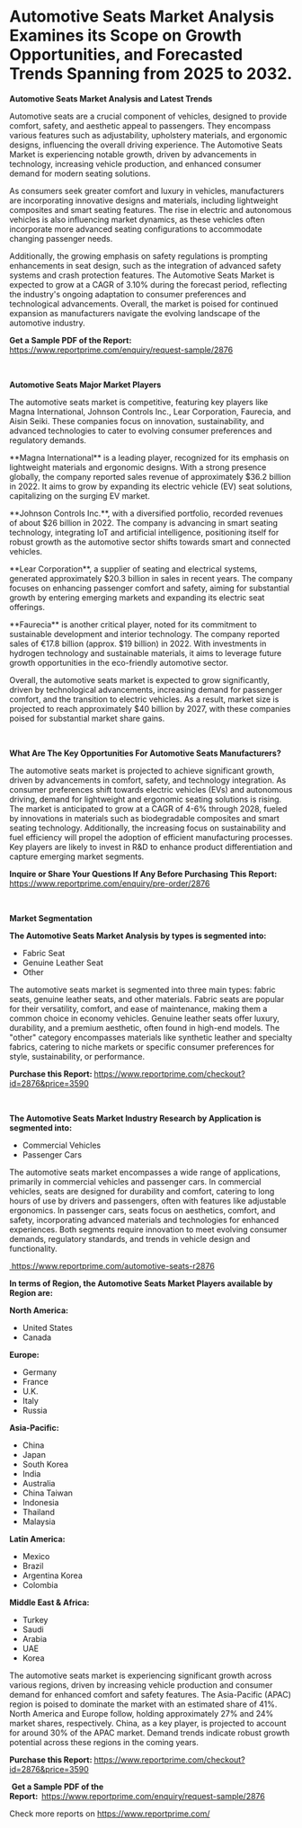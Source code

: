 <p><h1>Automotive Seats Market Analysis Examines its Scope on Growth Opportunities, and Forecasted Trends Spanning from 2025 to 2032.</h1></p><p><strong>Automotive Seats Market Analysis and Latest Trends</strong></p>
<p><p>Automotive seats are a crucial component of vehicles, designed to provide comfort, safety, and aesthetic appeal to passengers. They encompass various features such as adjustability, upholstery materials, and ergonomic designs, influencing the overall driving experience. The Automotive Seats Market is experiencing notable growth, driven by advancements in technology, increasing vehicle production, and enhanced consumer demand for modern seating solutions.</p><p>As consumers seek greater comfort and luxury in vehicles, manufacturers are incorporating innovative designs and materials, including lightweight composites and smart seating features. The rise in electric and autonomous vehicles is also influencing market dynamics, as these vehicles often incorporate more advanced seating configurations to accommodate changing passenger needs.</p><p>Additionally, the growing emphasis on safety regulations is prompting enhancements in seat design, such as the integration of advanced safety systems and crash protection features. The Automotive Seats Market is expected to grow at a CAGR of 3.10% during the forecast period, reflecting the industry's ongoing adaptation to consumer preferences and technological advancements. Overall, the market is poised for continued expansion as manufacturers navigate the evolving landscape of the automotive industry.</p></p>
<p><strong>Get a Sample PDF of the Report:&nbsp;</strong> <a href="https://www.reportprime.com/enquiry/request-sample/2876?utm_campaign=2887&utm_medium=2&utm_source=Github&utm_content=ia&utm_term=17032025&utm_id=automotive-seats">https://www.reportprime.com/enquiry/request-sample/2876</a></p>
<p>&nbsp;</p>
<p><strong>Automotive Seats Major Market Players</strong></p>
<p><p>The automotive seats market is competitive, featuring key players like Magna International, Johnson Controls Inc., Lear Corporation, Faurecia, and Aisin Seiki. These companies focus on innovation, sustainability, and advanced technologies to cater to evolving consumer preferences and regulatory demands.</p><p>**Magna International** is a leading player, recognized for its emphasis on lightweight materials and ergonomic designs. With a strong presence globally, the company reported sales revenue of approximately $36.2 billion in 2022. It aims to grow by expanding its electric vehicle (EV) seat solutions, capitalizing on the surging EV market.</p><p>**Johnson Controls Inc.**, with a diversified portfolio, recorded revenues of about $26 billion in 2022. The company is advancing in smart seating technology, integrating IoT and artificial intelligence, positioning itself for robust growth as the automotive sector shifts towards smart and connected vehicles.</p><p>**Lear Corporation**, a supplier of seating and electrical systems, generated approximately $20.3 billion in sales in recent years. The company focuses on enhancing passenger comfort and safety, aiming for substantial growth by entering emerging markets and expanding its electric seat offerings.</p><p>**Faurecia** is another critical player, noted for its commitment to sustainable development and interior technology. The company reported sales of €17.8 billion (approx. $19 billion) in 2022. With investments in hydrogen technology and sustainable materials, it aims to leverage future growth opportunities in the eco-friendly automotive sector.</p><p>Overall, the automotive seats market is expected to grow significantly, driven by technological advancements, increasing demand for passenger comfort, and the transition to electric vehicles. As a result, market size is projected to reach approximately $40 billion by 2027, with these companies poised for substantial market share gains.</p></p>
<p>&nbsp;</p>
<p><strong>What Are The Key Opportunities For Automotive Seats Manufacturers?</strong></p>
<p><p>The automotive seats market is projected to achieve significant growth, driven by advancements in comfort, safety, and technology integration. As consumer preferences shift towards electric vehicles (EVs) and autonomous driving, demand for lightweight and ergonomic seating solutions is rising. The market is anticipated to grow at a CAGR of 4-6% through 2028, fueled by innovations in materials such as biodegradable composites and smart seating technology. Additionally, the increasing focus on sustainability and fuel efficiency will propel the adoption of efficient manufacturing processes. Key players are likely to invest in R&D to enhance product differentiation and capture emerging market segments.</p></p>
<p><strong>Inquire or Share Your Questions If Any Before Purchasing This Report:</strong> <a href="https://www.reportprime.com/enquiry/pre-order/2876?utm_campaign=2887&utm_medium=2&utm_source=Github&utm_content=ia&utm_term=17032025&utm_id=automotive-seats">https://www.reportprime.com/enquiry/pre-order/2876</a></p>
<p>&nbsp;</p>
<p><strong>Market Segmentation</strong></p>
<p><strong>The Automotive Seats Market Analysis by types is segmented into:</strong></p>
<p><ul><li>Fabric Seat</li><li>Genuine Leather Seat</li><li>Other</li></ul></p>
<p><p>The automotive seats market is segmented into three main types: fabric seats, genuine leather seats, and other materials. Fabric seats are popular for their versatility, comfort, and ease of maintenance, making them a common choice in economy vehicles. Genuine leather seats offer luxury, durability, and a premium aesthetic, often found in high-end models. The "other" category encompasses materials like synthetic leather and specialty fabrics, catering to niche markets or specific consumer preferences for style, sustainability, or performance.</p></p>
<p><strong>Purchase this Report:&nbsp;</strong><a href="https://www.reportprime.com/checkout?id=2876&price=3590&utm_campaign=2887&utm_medium=2&utm_source=Github&utm_content=ia&utm_term=17032025&utm_id=automotive-seats">https://www.reportprime.com/checkout?id=2876&price=3590</a></p>
<p>&nbsp;</p>
<p><strong>The Automotive Seats Market Industry Research by Application is segmented into:</strong></p>
<p><ul><li>Commercial Vehicles</li><li>Passenger Cars</li></ul></p>
<p><p>The automotive seats market encompasses a wide range of applications, primarily in commercial vehicles and passenger cars. In commercial vehicles, seats are designed for durability and comfort, catering to long hours of use by drivers and passengers, often with features like adjustable ergonomics. In passenger cars, seats focus on aesthetics, comfort, and safety, incorporating advanced materials and technologies for enhanced experiences. Both segments require innovation to meet evolving consumer demands, regulatory standards, and trends in vehicle design and functionality.</p></p>
<p><a href="https://www.reportprime.com/automotive-seats-r2876?utm_campaign=2887&utm_medium=2&utm_source=Github&utm_content=ia&utm_term=17032025&utm_id=automotive-seats">&nbsp;https://www.reportprime.com/automotive-seats-r2876</a></p>
<p><strong>In terms of Region, the Automotive Seats Market Players available by Region are:</strong></p>
<p>
    <p> <strong> North America: </strong>
        <ul>
            <li>United States</li>
            <li>Canada</li>
        </ul>
        </p> 
    <p> <strong> Europe: </strong>
        <ul>
            <li>Germany</li>
            <li>France</li>
            <li>U.K.</li>
            <li>Italy</li>
            <li>Russia</li>
        </ul>
        </p> 
    <p> <strong> Asia-Pacific: </strong>
        <ul>
            <li>China</li>
            <li>Japan</li>
            <li>South Korea</li>
            <li>India</li>
            <li>Australia</li>
            <li>China Taiwan</li>
            <li>Indonesia</li>
            <li>Thailand</li>
            <li>Malaysia</li>
        </ul>
        </p> 
    <p> <strong> Latin America: </strong>
        <ul>
            <li>Mexico</li>
            <li>Brazil</li>
            <li>Argentina Korea</li>
            <li>Colombia</li>
        </ul>
        </p> 
    <p> <strong> Middle East & Africa: </strong>
        <ul>
            <li>Turkey</li>
            <li>Saudi</li>
            <li>Arabia</li>
            <li>UAE</li>
            <li>Korea</li>
        </ul>
    </p>
    </p>
<p><p>The automotive seats market is experiencing significant growth across various regions, driven by increasing vehicle production and consumer demand for enhanced comfort and safety features. The Asia-Pacific (APAC) region is poised to dominate the market with an estimated share of 41%. North America and Europe follow, holding approximately 27% and 24% market shares, respectively. China, as a key player, is projected to account for around 30% of the APAC market. Demand trends indicate robust growth potential across these regions in the coming years.</p></p>
<p><strong>Purchase this Report: </strong><a href="https://www.reportprime.com/checkout?id=2876&price=3590&utm_campaign=2887&utm_medium=2&utm_source=Github&utm_content=ia&utm_term=17032025&utm_id=automotive-seats">https://www.reportprime.com/checkout?id=2876&price=3590</a></p>
<p>&nbsp;<strong>Get a Sample PDF of the Report:&nbsp;&nbsp;</strong><a href="https://www.reportprime.com/enquiry/request-sample/2876?utm_campaign=2887&utm_medium=2&utm_source=Github&utm_content=ia&utm_term=17032025&utm_id=automotive-seats">https://www.reportprime.com/enquiry/request-sample/2876</a></p>
<p><strong></strong></p>
<p>Check more reports on <a href="https://www.reportprime.com/?utm_campaign=2887&utm_medium=2&utm_source=Github&utm_content=ia&utm_term=17032025&utm_id=automotive-seats">https://www.reportprime.com/</a></p>